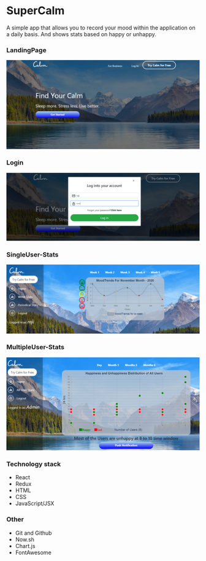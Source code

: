# SuperCalm
A simple app that allows you to record your mood within the application on a daily basis. And shows stats based on happy or unhappy.
### LandingPage
![Landing-Page](./public/landing.PNG)
### Login
![Login-Page](./public/login.PNG)
### SingleUser-Stats
![User-Page](./public/user.PNG)
### MultipleUser-Stats
![Admin-Page](./public/admin.PNG)
### Technology stack
- React
- Redux
- HTML
- CSS
- JavaScript/JSX
### Other
- Git and Github
- Now.sh
- Chart.js
- FontAwesome
